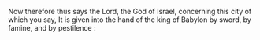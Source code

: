 Now therefore thus says the Lord, the God of Israel, concerning this city of which you say, It is given into the hand of the king of Babylon by sword, by famine, and by pestilence :
